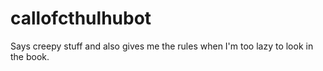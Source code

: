 # callofcthulhubot

Says creepy stuff and also gives me the rules when I'm too lazy to look in the book.


